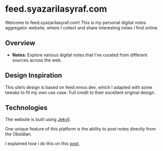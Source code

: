 # feed.syazarilasyraf.com

Welcome to feed.syazarilasyraf.com! This is my personal digital notes aggregator website, where I collect and share interesting notes I find online.

## Overview

- **Notes**: Explore various digital notes that I've curated from different sources across the web.

## Design Inspiration

This site’s design is based on feed.nmoo.dev, which I adapted with some tweaks to fit my own use case. Full credit to their excellent original design.

## Technologies

The website is built using [Jekyll](https://jekyllrb.com/).

One unique feature of this platform is the ability to post notes directly from the Obsidian.

I explained how i do this on this [post](https://syazarilasyraf.com/breaking-the-cliche-of-your-personal-website).
